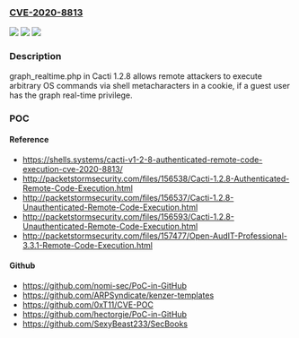 ### [CVE-2020-8813](https://cve.mitre.org/cgi-bin/cvename.cgi?name=CVE-2020-8813)
![](https://img.shields.io/static/v1?label=Product&message=n%2Fa&color=blue)
![](https://img.shields.io/static/v1?label=Version&message=n%2Fa&color=blue)
![](https://img.shields.io/static/v1?label=Vulnerability&message=n%2Fa&color=brighgreen)

### Description

graph_realtime.php in Cacti 1.2.8 allows remote attackers to execute arbitrary OS commands via shell metacharacters in a cookie, if a guest user has the graph real-time privilege.

### POC

#### Reference
- https://shells.systems/cacti-v1-2-8-authenticated-remote-code-execution-cve-2020-8813/
- http://packetstormsecurity.com/files/156538/Cacti-1.2.8-Authenticated-Remote-Code-Execution.html
- http://packetstormsecurity.com/files/156537/Cacti-1.2.8-Unauthenticated-Remote-Code-Execution.html
- http://packetstormsecurity.com/files/156593/Cacti-1.2.8-Unauthenticated-Remote-Code-Execution.html
- http://packetstormsecurity.com/files/157477/Open-AudIT-Professional-3.3.1-Remote-Code-Execution.html

#### Github
- https://github.com/nomi-sec/PoC-in-GitHub
- https://github.com/ARPSyndicate/kenzer-templates
- https://github.com/0xT11/CVE-POC
- https://github.com/hectorgie/PoC-in-GitHub
- https://github.com/SexyBeast233/SecBooks

